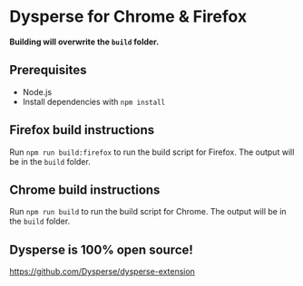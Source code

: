 # Dysperse for Chrome & Firefox

**Building will overwrite the `build` folder.**

## Prerequisites
- Node.js
- Install dependencies with `npm install`

## Firefox build instructions
Run `npm run build:firefox` to run the build script for Firefox. The output will be in the `build` folder.

## Chrome build instructions
Run `npm run build` to run the build script for Chrome. The output will be in the `build` folder.


## Dysperse is 100% open source!
https://github.com/Dysperse/dysperse-extension
